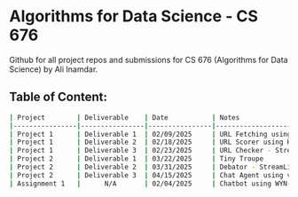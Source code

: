 # Algorithms for Data Science - CS 676
Github for all project repos and submissions for CS 676 (Algorithms for Data Science) by Ali Inamdar.


## Table of Content:
```bash
| Project        | Deliverable    | Date           | Notes                        |
|----------------|----------------|----------------|------------------------------|
| Project 1      | Deliverable 1  | 02/09/2025     | URL Fetching using SERP API  |
| Project 1      | Deliverable 2  | 02/18/2025     | URL Scorer using Hugging Face|
| Project 1      | Deliverable 3  | 02/23/2025     | URL Checker - StreamLit      |
| Project 2      | Deliverable 1  | 03/22/2025     | Tiny Troupe                  |
| Project 2      | Deliverable 2  | 03/31/2025     | Debator - StreamLit          |
| Project 2      | Deliverable 3  | 04/15/2025     | Chat Agent using various API |
| Assignment 1   |      N/A       | 02/04/2025     | Chatbot using WYN-Agent      |
```



